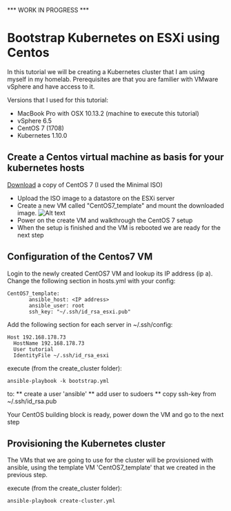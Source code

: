 *** WORK IN PROGRESS ***

# Bootstrap Kubernetes on ESXi using Centos
In this tutorial we will be creating a Kubernetes cluster that I am using myself in my homelab. 
Prerequisites are that you are familier with VMware vSphere and have access to it.

Versions that I used for this tutorial:
* MacBook Pro with OSX 10.13.2 (machine to execute this tutorial)
* vSphere 6.5
* CentOS 7 (1708)
* Kubernetes 1.10.0

## Create a Centos virtual machine as basis for your kubernetes hosts
[Download](https://www.centos.org/download/) a copy of CentOS 7 (I used the Minimal ISO)

* Upload the ISO image to a datastore on the ESXi server
* Create a new VM called "CentOS7_template" and mount the downloaded image.
![Alt text](relative/path/to/img.jpg?raw=true "Title")
* Power on the create VM and walkthrough the CentOS 7 setup
* When the setup is finished and the VM is rebooted we are ready for the next step

##  Configuration of the Centos7 VM

Login to the newly created CentOS7 VM and lookup its IP address (ip a).
Change the following section in hosts.yml with your config:

```
CentOS7_template:
       ansible_host: <IP address>
       ansible_user: root
       ssh_key: "~/.ssh/id_rsa_esxi.pub"
```

Add the following section for each server in ~/.ssh/config:

```
Host 192.168.178.73
  HostName 192.168.178.73
  User tutorial
  IdentityFile ~/.ssh/id_rsa_esxi
```

execute (from the create_cluster folder):
```
ansible-playbook -k bootstrap.yml
```
to:
** create a user 'ansible'
** add user to sudoers
** copy ssh-key from ~/.ssh/id_rsa.pub

Your CentOS building block is ready, power down the VM and go to the next step

## Provisioning the Kubernetes cluster

The VMs that we are going to use for the cluster will be provisioned with ansible, using the template VM 'CentOS7_template' that we created in the previous step.

execute (from the create_cluster folder):
```
ansible-playbook create-cluster.yml
```



 




